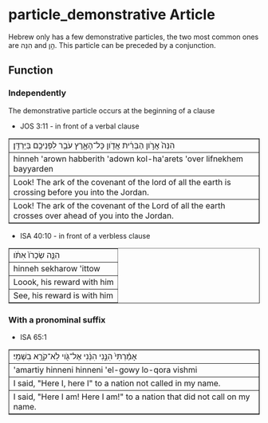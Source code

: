 # particle_demonstrative Article
Hebrew only has a few demonstrative particles, the two most common ones are הִנֵּה and הֵ֣ן. This particle can be preceded by a conjunction.

## Function
### Independently
The demonstrative particle occurs at the beginning of a clause

* JOS 3:11 - in front of a verbal clause
<table border="1" class="docutils">
<colgroup>
<col width="100%" />
</colgroup>
<tbody valign="top">
<tr class="row-odd"><td>הִנֵּה֙ אֲרֹ֣ון הַבְּרִ֔ית אֲדֹ֖ון כָּל־הָאָ֑רֶץ עֹבֵ֥ר לִפְנֵיכֶ֖ם בַּיַּרְדֵּֽן׃</td>
</tr>
<tr class="row-even"><td>hinneh 'arown habberith 'adown kol-ha'arets 'over lifnekhem bayyarden</td>
</tr>
<tr class="row-odd"><td>Look! The ark of the covenant of the lord of all the earth is crossing before you into the Jordan.</td>
</tr>
<tr class="row-even"><td>Look! The ark of the covenant of the Lord of all the earth crosses over ahead of you into the Jordan.</td>
</tr>
</tbody>
</table>

* ISA 40:10 - in front of a verbless clause
<table border="1" class="docutils">
<colgroup>
<col width="100%" />
</colgroup>
<tbody valign="top">
<tr class="row-odd"><td>הִנֵּ֤ה שְׂכָרֹו֙ אִתֹּ֔ו</td>
</tr>
<tr class="row-even"><td>hinneh sekharow 'ittow</td>
</tr>
<tr class="row-odd"><td>Loook, his reward with him</td>
</tr>
<tr class="row-even"><td>See, his reward is with him</td>
</tr>
</tbody>
</table>

### With a pronominal suffix

* ISA 65:1
<table border="1" class="docutils">
<colgroup>
<col width="100%" />
</colgroup>
<tbody valign="top">
<tr class="row-odd"><td>אָמַ֨רְתִּי֙ הִנֵּ֣נִי הִנֵּ֔נִי אֶל־גֹּ֖וי לֹֽא־קֹרָ֥א בִשְׁמִֽי׃</td>
</tr>
<tr class="row-even"><td>'amartiy hinneni hinneni 'el-gowy lo-qora vishmi</td>
</tr>
<tr class="row-odd"><td>I said, "Here I, here I" to a nation not called in my name.</td>
</tr>
<tr class="row-even"><td>I said, "Here I am! Here I am!" to a nation that did not call on my name.</td>
</tr>
</tbody>
</table>